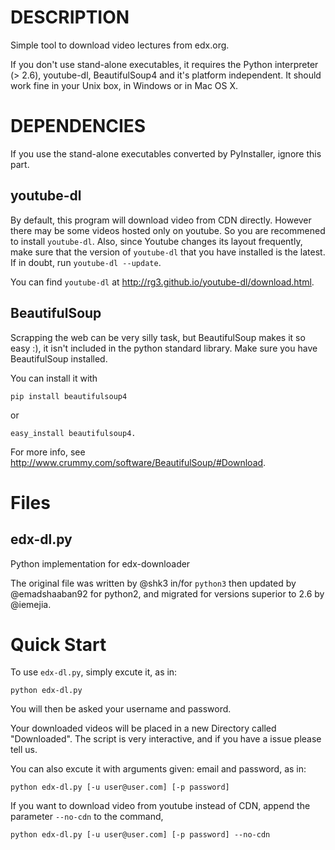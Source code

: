 # DESCRIPTION

Simple tool to download video lectures from edx.org. 

If you don't use stand-alone executables, it requires the
Python interpreter (> 2.6), youtube-dl, BeautifulSoup4 and it's
platform independent.  It should work fine in your Unix box, in
Windows or in Mac OS X.

# DEPENDENCIES

If you use the stand-alone executables converted by PyInstaller, ignore this part.

## youtube-dl
By default, this program will download video from CDN directly. However there may be some videos hosted only on youtube. So you are recommened to install `youtube-dl`. Also, since Youtube changes its
layout frequently, make sure that the version of `youtube-dl` that you have
installed is the latest. If in doubt, run `youtube-dl --update`. 

You can find `youtube-dl` at <http://rg3.github.io/youtube-dl/download.html>.

## BeautifulSoup

Scrapping the web can be very silly task, but BeautifulSoup makes it
so easy :), it isn't included in the python standard library.  Make
sure you have BeautifulSoup installed.

You can install it with

    pip install beautifulsoup4

or

    easy_install beautifulsoup4.

For more info, see <http://www.crummy.com/software/BeautifulSoup/#Download>.

# Files

## edx-dl.py
Python implementation for edx-downloader

The original file was written by @shk3 in/for `python3` then updated
by @emadshaaban92 for python2, and migrated for versions superior to
2.6 by @iemejia.

# Quick Start

To use `edx-dl.py`, simply excute it, as in:

    python edx-dl.py

You will then be asked your username and password.

Your downloaded videos will be placed in a new Directory called
"Downloaded".  The script is very interactive, and if you have a issue
please tell us.

You can also excute it with arguments given: email and password,
as in:

    python edx-dl.py [-u user@user.com] [-p password]
    
If you want to download video from youtube instead of CDN, append the parameter `--no-cdn` to the command,

    python edx-dl.py [-u user@user.com] [-p password] --no-cdn
